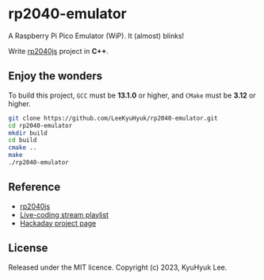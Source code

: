 # rp2040-emulator

A Raspberry Pi Pico Emulator (WiP). It (almost) blinks!

Write [rp2040js](https://github.com/wokwi/rp2040js) project in **C++**.

## Enjoy the wonders

To build this project, `GCC` must be **13.1.0** or higher, and `CMake` must be **3.12** or higher.

```sh
git clone https://github.com/LeeKyuHyuk/rp2040-emulator.git
cd rp2040-emulator
mkdir build
cd build
cmake ..
make
./rp2040-emulator
```

## Reference

- [rp2040js](https://github.com/wokwi/rp2040js)
- [Live-coding stream playlist](https://www.youtube.com/playlist?list=PLLomdjsHtJTxT-vdJHwa3z62dFXZnzYBm)
- [Hackaday project page](https://hackaday.io/project/177082-raspberry-pi-pico-emulator)

## License

Released under the MIT licence. Copyright (c) 2023, KyuHyuk Lee.